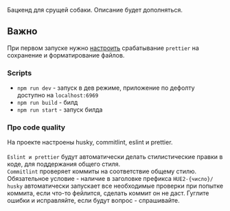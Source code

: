 Бацкенд для срущей собаки. Описание будет дополняться.

## Важно
При первом запуске нужно [настроить](https://www.jetbrains.com/help/webstorm/prettier.html#ws_prettier_run_automatically_in_new_projects) срабатывание `prettier` на сохранение и форматирование файлов.

### Scripts
- `npm run dev` - запуск в дев режиме, приложение по дефолту доступно на `localhost:6969`
- `npm run build` - билд
- `npm run start` - запуск билда

### Про code quality
На проекте настроены husky, commitlint, eslint и prettier.\
\
`Eslint и prettier` будут автоматически делать стилистические правки в коде, для поддержания общего стиля.\
`Commitlint` проверяет коммиты на соответствие общему стилю. Обязательное условие - наличие в заголовке префикса `HUE2-{число}/`
\
`husky` автоматически запускает все необходимые проверки при попытке коммита, если что-то фейлится, сделать коммит он не даст.
Гуглите ошибки и исправляйте, если будут вопрос - спрашивайте.